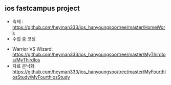 ios fastcampus project 
----
* 숙제 : https://github.com/heyman333/ios_hanyoungsoo/tree/master/HomeWork
* 수업 중 코딩 
 - Warrior VS Wizard:  https://github.com/heyman333/ios_hanyoungsoo/tree/master/MyThirdIos/MyThirdIos
 - 자료 은닉화:  https://github.com/heyman333/ios_hanyoungsoo/tree/master/MyFourthIosStudy/MyFourthIosStudy
